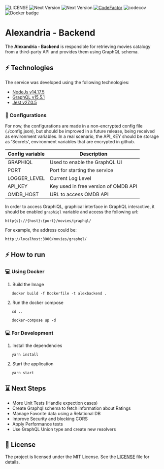 ![LICENSE](https://img.shields.io/badge/license-MIT-red)
![Next Version](https://img.shields.io/badge/npm-7.0.14-blueviolet)
![Next Version](https://img.shields.io/badge/node-15.3.0-green)
[![CodeFactor](https://www.codefactor.io/repository/github/cfrancisco/alexandriaapp/badge/master)](https://www.codefactor.io/repository/github/cfrancisco/alexandriaapp/overview/master)
![codecov](https://codecov.io/gh/cfrancisco/alexandriaapp/backend/branch/master/graph/badge.svg)
![Docker badge ](https://img.shields.io/badge/docker%20hub-cfrancisco10%2Falexbackend-blue.svg)

# Alexandria - Backend

The **Alexandria - Backend** is responsible for retrieving movies catalogy from a third-party API and provides them using GraphQL schema.

## :zap: Technologies

The service was developed using the following technologies:

- [NodeJs v14.17.5](https://nodejs.org/en/)
- [GraphQL v15.5.1](https://graphql.org/)
- [Jest v27.0.5](https://jestjs.io/pt-BR/)

### :large_blue_circle: Configurations

For now, the configurations are made in a non-encrypted config file (./config.json), but should be improved in a future release, being received as environment variables. In a real scenario, the API_KEY should be storage as 'Secrets', environment variables that are encrypted in github.

| Config variable | Description                          |
| --------------- | ------------------------------------ |
| GRAPHIQL        | Used to enable the GraphQL UI        |
| PORT            | Port for starting the service        |
| LOGGER_LEVEL    | Current Log Level                    |
| API_KEY         | Key used in free version of OMDB API |
| OMDB_HOST       | URL to access OMDB API               |

In order to access GraphiQL, graphical interface in GraphQL interactive, it should be enabled `graphiql` variable and access the following url:

`http{s}://{host}:{port}/movies/graphql/`

For example, the address could be:

`http://localhost:3000/movies/graphql/`

## :zap: How to run

### :computer: Using Docker

1. Build the Image

```
   docker build -f Dockerfile -t alexbackend .
```

2. Run the docker compose

```
   cd ..

   docker-compose up -d
```

### :computer: For Development

1. Install the dependencies

```
   yarn install
```

2. Start the application

```
   yarn start
```

## :hourglass: Next Steps

- More Unit Tests (Handle expection cases)
- Create Graphql schema to fetch information about Ratings
- Manage Favorite data using a Relational DB
- Improve Security and blocking CORS
- Apply Performance tests
- Use GraphQL Union type and create new resolvers

## :handshake: License

The project is licensed under the MIT License. See the [LICENSE](https://github.com/cfrancisco/alexandriaapp/blob/main/LICENSE) file for details.
